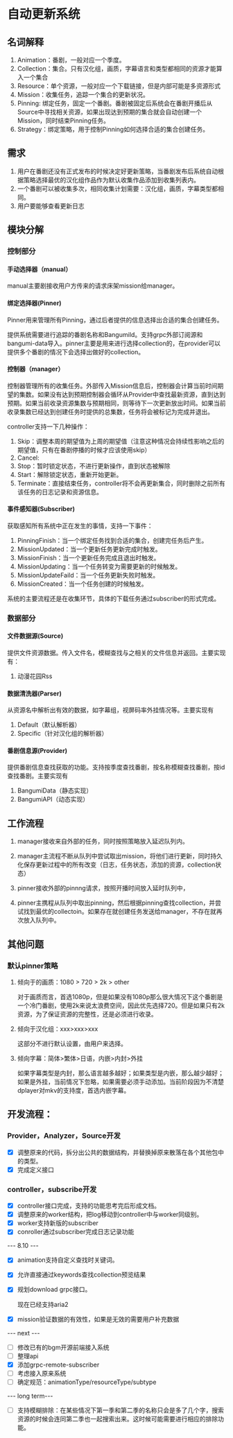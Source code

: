 # 自动更新系统

## 名词解释

1. Animation：番剧，一般对应一个季度。
2. Collection：集合。只有汉化组，画质，字幕语言和类型都相同的资源才能算入一个集合
3. Resource：单个资源，一般对应一个下载链接，但是内部可能是多资源形式
4. Mission：收集任务，追踪一个集合的更新状况。
5. Pinning: 绑定任务，固定一个番剧。番剧被固定后系统会在番剧开播后从Source中寻找相关资源，如果出现达到预期的集合就会自动创建一个Mission，同时结束Pinning任务。
6. Strategy：绑定策略，用于控制Pinning如何选择合适的集合创建任务。

## 需求

1. 用户在番剧还没有正式发布的时候决定好更新策略，当番剧发布后系统自动根据策略选择最优的汉化组作品作为默认收集作品添加到收集列表内。
2. 一个番剧可以被收集多次，相同收集计划需要：汉化组，画质，字幕类型都相同。
3. 用户要能够查看更新日志

## 模块分解

### 控制部分

#### 手动选择器（manual）

manual主要剧接收用户方传来的请求床架mission给manager。

#### 绑定选择器(Pinner)

Pinner用来管理所有Pinning，通过后者提供的信息选择出合适的集合创建任务。

提供系统需要进行追踪的番剧名称和BangumiId。支持grpc外部订阅源和bangumi-data导入。pinner主要是用来进行选择collection的，在provider可以提供多个番剧的情况下会选择出做好的collection。

#### 控制器（manager）

控制器管理所有的收集任务。外部传入Mission信息后，控制器会计算当前时间期望的集数。如果没有达到预期控制器会循环从Provider中查找最新资源，直到达到预期。如果当前收录资源集数与预期相同，则等待下一次更新放出时间。如果当前收录集数已经达到创建任务时提供的总集数，任务将会被标记为完成并退出。

controller支持一下几种操作：

1. Skip：调整本周的期望值为上周的期望值（注意这种情况会持续性影响之后的期望值，只有在番剧停播的时候才应该使用skip）
2. Cancel: 
3. Stop：暂时锁定状态，不进行更新操作，直到状态被解除
4. Start：解除锁定状态，重新开始更新。
5. Terminate：直接结束任务，controller将不会再更新集合，同时删除之前所有该任务的日志记录和资源信息。

#### 事件感知器(Subscriber)

获取感知所有系统中正在发生的事情，支持一下事件：

1. PinningFinish：当一个绑定任务找到合适的集合，创建完任务后产生。
2. MissionUpdated：当一个更新任务更新完成时触发。
3. MissionFinish：当一个更新任务完成且退出时触发。
4. MissionUpdating：当一个任务转变为需要更新的时候触发。
5. MissionUpdateFaild：当一个任务更新失败时触发。
6. MissionCreated：当一个任务创建的时候触发。

系统的主要流程还是在收集环节，具体的下载任务通过subscriber的形式完成。

### 数据部分

#### 文件数据源(Source)

提供文件资源数据。传入文件名，模糊查找与之相关的文件信息并返回。主要实现有：

1. 动漫花园Rss

#### 数据清洗器(Parser)

从资源名中解析出有效的数据，如字幕组，视屏码率外挂情况等。主要实现有

1. Default（默认解析器）
2. Specific（针对汉化组的解析器）

#### 番剧信息源(Provider)

提供番剧信息查找获取的功能。支持按季度查找番剧，按名称模糊查找番剧，按id查找番剧。主要实现有

1. BangumiData（静态实现）
2. BangumiAPI（动态实现）

## 工作流程

1. manager接收来自外部的任务，同时按照策略放入延迟队列内。
2. manager主流程不断从队列中尝试取出mission，将他们进行更新，同时持久化保存更新过程中的所有改变（日志，任务状态，添加的资源，collection状态）



1. pinner接收外部的pinnng请求，按照开播时间放入延时队列中，
2. pinner主携程从队列中取出pinning，然后根据pinning查找collection，并尝试找到最优的collectoin。如果存在就创建任务发送给manager，不存在就再次放入队列中。



## 其他问题

### 默认pinner策略

1. 倾向于的画质：1080 > 720 > 2k > other

   对于画质而言，首选1080p，但是如果没有1080p那么很大情况下这个番剧是一个冷门番剧，使用2k来说太浪费空间，因此优先选择720。但是如果只有2k资源，为了保证资源的完整性，还是必须进行收录。

2. 倾向于汉化组：xxx>xxx>xxx

   这部分不进行默认设置，由用户来选择。

3. 倾向字幕：简体>繁体>日语，内嵌>内封>外挂

   如果字幕类型是内封，那么语言越多越好；如果类型是内嵌，那么越少越好；如果是外挂，当前情况下忽略，如果需要必须手动添加。当前阶段因为不清楚dplayer对mkv的支持度，首选内嵌字幕。

   

## 开发流程：

### Provider，Analyzer，Source开发

- [x] 调整原来的代码，拆分出公共的数据结构，并替换掉原来散落在各个其他包中的类型。
- [x] 完成定义接口

### controller，subscribe开发

- [x] controller接口完成，支持的功能思考完后形成文档。
- [x] 调整原来的worker结构，把log移动到controller中与worker同级别。
- [x] worker支持新版的subscriber
- [x] conroller通过subscriber完成日志记录功能

--- 8.10 ---

- [x] animation支持自定义查找时关键词。

- [x] 允许直接通过keywords查找collection预览结果

- [x] 规划download grpc接口。

  现在已经支持aria2

- [x] mission验证数据的有效性，如果是无效的需要用户补充数据

--- next ---

- [ ] 修改已有的bgm开源前端接入系统
- [ ] 整理api
- [x] 添加grpc-remote-subscriber
- [ ] 考虑接入原来系统
- [ ] 确定规范：animationType/resourceType/subtype

--- long term---

- [ ] 支持模糊排除：在某些情况下第一季和第二季的名称只会是多了几个字，搜索资源的时候会连同第二季也一起搜索出来。这时候可能需要进行相应的排除功能。

